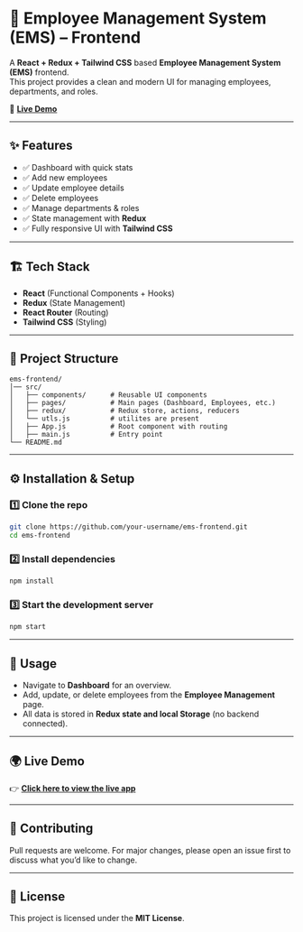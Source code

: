 # 📘 Employee Management System (EMS) – Frontend

A **React + Redux + Tailwind CSS** based **Employee Management System (EMS)** frontend.  
This project provides a clean and modern UI for managing employees, departments, and roles.  

🚀 **[Live Demo](https://your-live-app-link.com)**  

---

## ✨ Features  

- ✅ Dashboard with quick stats  
- ✅ Add new employees  
- ✅ Update employee details  
- ✅ Delete employees  
- ✅ Manage departments & roles  
- ✅ State management with **Redux**  
- ✅ Fully responsive UI with **Tailwind CSS**  

---

## 🏗️ Tech Stack  

- **React** (Functional Components + Hooks)  
- **Redux** (State Management)  
- **React Router** (Routing)  
- **Tailwind CSS** (Styling)  

---

## 📂 Project Structure  

```
ems-frontend/
│── src/
│   ├── components/      # Reusable UI components
│   ├── pages/           # Main pages (Dashboard, Employees, etc.)
│   ├── redux/           # Redux store, actions, reducers
│   └── utls.js          # utilites are present
│   ├── App.js           # Root component with routing
│   ├── main.js          # Entry point
└── README.md
```

---

## ⚙️ Installation & Setup  

### 1️⃣ Clone the repo  
```bash
git clone https://github.com/your-username/ems-frontend.git
cd ems-frontend
```

### 2️⃣ Install dependencies  
```bash
npm install
```

### 3️⃣ Start the development server  
```bash
npm start
```

---

## 🎯 Usage  

- Navigate to **Dashboard** for an overview.  
- Add, update, or delete employees from the **Employee Management** page.  
- All data is stored in **Redux state and local Storage** (no backend connected).  

---



## 🌍 Live Demo  

👉 **[Click here to view the live app](https://your-live-app-link.com)**  

---

## 🤝 Contributing  

Pull requests are welcome. For major changes, please open an issue first to discuss what you’d like to change.  

---

## 📜 License  

This project is licensed under the **MIT License**.  
